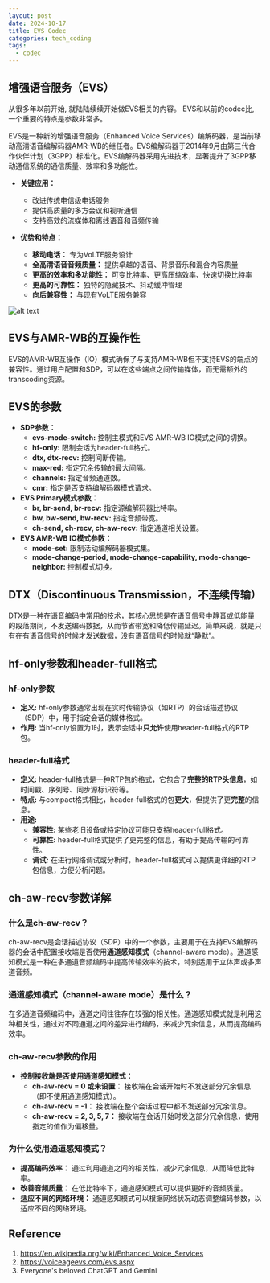 ```yaml
---
layout: post
date: 2024-10-17
title: EVS Codec
categories: tech_coding
tags:
  - codec
---
```

## 增强语音服务（EVS）

从很多年以前开始, 就陆陆续续开始做EVS相关的内容。
EVS和以前的codec比, 一个重要的特点是参数非常多。

EVS是一种新的增强语音服务（Enhanced Voice Services）编解码器，是当前移动高清语音编解码器AMR-WB的继任者。EVS编解码器于2014年9月由第三代合作伙伴计划（3GPP）标准化。EVS编解码器采用先进技术，显著提升了3GPP移动通信系统的通信质量、效率和多功能性。

* **关键应用：**
    * 改进传统电信级电话服务
    * 提供高质量的多方会议和视听通信
    * 支持高效的流媒体和离线语音和音频传输

* **优势和特点：**
    * **移动电话：** 专为VoLTE服务设计
    * **全高清语音音频质量：** 提供卓越的语音、背景音乐和混合内容质量
    * **更高的效率和多功能性：** 可变比特率、更高压缩效率、快速切换比特率
    * **更高的可靠性：** 独特的隐藏技术、抖动缓冲管理
    * **向后兼容性：** 与现有VoLTE服务兼容

![alt text](https://voiceageevs.com/images/EVS.png)


## EVS与AMR-WB的互操作性

EVS的AMR-WB互操作（IO）模式确保了与支持AMR-WB但不支持EVS的端点的兼容性。通过用户配置和SDP，可以在这些端点之间传输媒体，而无需额外的transcoding资源。

## EVS的参数
* **SDP参数：**
    * **evs-mode-switch:** 控制主模式和EVS AMR-WB IO模式之间的切换。
    * **hf-only:** 限制会话为header-full格式。
    * **dtx, dtx-recv:** 控制间断传输。
    * **max-red:** 指定冗余传输的最大间隔。
    * **channels:** 指定音频通道数。
    * **cmr:** 指定是否支持编解码器模式请求。
* **EVS Primary模式参数：**
    * **br, br-send, br-recv:** 指定源编解码器比特率。
    * **bw, bw-send, bw-recv:** 指定音频带宽。
    * **ch-send, ch-recv, ch-aw-recv:** 指定通道相关设置。
* **EVS AMR-WB IO模式参数：**
    * **mode-set:** 限制活动编解码器模式集。
    * **mode-change-period, mode-change-capability, mode-change-neighbor:** 控制模式切换。


## DTX（Discontinuous Transmission，不连续传输）

DTX是一种在语音编码中常用的技术，其核心思想是在语音信号中静音或低能量的段落期间，不发送编码数据，从而节省带宽和降低传输延迟。简单来说，就是只有在有语音信号的时候才发送数据，没有语音信号的时候就“静默”。


## hf-only参数和header-full格式

### hf-only参数
* **定义:** hf-only参数通常出现在实时传输协议（如RTP）的会话描述协议（SDP）中，用于指定会话的媒体格式。
* **作用:** 当hf-only设置为1时，表示会话中**只允许**使用header-full格式的RTP包。

### header-full格式
* **定义:** header-full格式是一种RTP包的格式，它包含了**完整的RTP头信息**，如时间戳、序列号、同步源标识符等。
* **特点:** 与compact格式相比，header-full格式的包**更大**，但提供了更**完整**的信息。
* **用途:** 
    * **兼容性:** 某些老旧设备或特定协议可能只支持header-full格式。
    * **可靠性:** header-full格式提供了更完整的信息，有助于提高传输的可靠性。
    * **调试:** 在进行网络调试或分析时，header-full格式可以提供更详细的RTP包信息，方便分析问题。


## ch-aw-recv参数详解

### 什么是ch-aw-recv？
ch-aw-recv是会话描述协议（SDP）中的一个参数，主要用于在支持EVS编解码器的会话中配置接收端是否使用**通道感知模式**（channel-aware mode）。通道感知模式是一种在多通道音频编码中提高传输效率的技术，特别适用于立体声或多声道音频。

### 通道感知模式（channel-aware mode）是什么？
在多通道音频编码中，通道之间往往存在较强的相关性。通道感知模式就是利用这种相关性，通过对不同通道之间的差异进行编码，来减少冗余信息，从而提高编码效率。

### ch-aw-recv参数的作用
* **控制接收端是否使用通道感知模式：**
  * **ch-aw-recv = 0 或未设置：** 接收端在会话开始时不发送部分冗余信息（即不使用通道感知模式）。
  * **ch-aw-recv = -1：** 接收端在整个会话过程中都不发送部分冗余信息。
  * **ch-aw-recv = 2, 3, 5, 7：** 接收端在会话开始时发送部分冗余信息，使用指定的值作为偏移量。

### 为什么使用通道感知模式？
* **提高编码效率：** 通过利用通道之间的相关性，减少冗余信息，从而降低比特率。
* **改善音频质量：** 在低比特率下，通道感知模式可以提供更好的音频质量。
* **适应不同的网络环境：** 通道感知模式可以根据网络状况动态调整编码参数，以适应不同的网络环境。




## Reference
1. https://en.wikipedia.org/wiki/Enhanced_Voice_Services
2. https://voiceageevs.com/evs.aspx
3. Everyone's beloved ChatGPT and Gemini